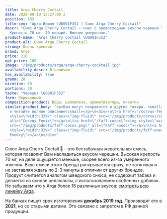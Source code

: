 ```yaml
---
title: Arqa Cherry Coctail
date: 2020-09-10 13:27:00 Z
position: 182
title-seo: "Арка Вишня \U0001F352 | Снюс Arqa Cherry Coctail"
descr: "Снюс Arqa Cherry Coctail – снюс с превосходным вкусом черешни \U0001F352.
  Крепость 70 мг. 20 порций. Жжение умеренное."
product-name: "Arqa Cherry Coctail \U0001F352"
product-alt: Снюс Arqa Cherry Coctail
strong: Очень крепкий
brand: Arqa
price: 210
opt-price: 189
image: "/img/products/arqa/arqa-cherry-cocktail.jpg"
availability-descr: В наличии
has_availability: true
gramm: 20
nicotine: 70
portions: 20
taste: "Черешня \U0001F352"
form: Порционный
composition-product: Вода, целлюлоза, ароматизаторы, никотин
similar-product_body: "<p>Вам могут понравится и другие товары. <small>Жмите на картинки
  и читайте полное описание</small></p>\n<div>\n\t<a href=\"/corvus-fenix-barberry\"><img
  style=\"width:32%\" class=\"img-fluid\" src=\"/img/products/corvus/corvus-fenix.png\"
  alt=\"Corvus Fenix\"></a>\n\t<a href=\"/faff-cocos\"><img style=\"width:32%\" class=\"img-fluid\"
  src=\"/img/products/faff-cocos.png\" alt=\"Faff кокос\"></a>\n\t<a href=\"/faff-snus-energy\"><img
  style=\"width:32%\" class=\"img-fluid\" src=\"/img/products/faff-energy.png\" alt=\"Faff
  Enedry\"></a>\n</div>"
---
```


Снюс Arqa Cherry Coctail 🍒 – это бестабачная жевательная смесь, которая позволит Вам насладиться вкусом черешни. Высокая крепость 70 мг, на деле ощущается меньше, скорее всего из-за умеренного жжения. Вкус смеси этого бренда раскрывается сразу, не затягивая и не заставляя ждать по 2-3 минуты в отличии от других брендов. Продукт считается аналогом шведского снюса, не содержит табака и делается на основе целлюлозы, с использованием особенных добавок.<br>
Не забываем что у Arqa более 18 различных вкусов: [смотреть всю линейку Arqa](/arqa).

На банках пишут срок изготовления **декабрь 2019 год**. Производят его в **2021**, но со старыми датами. Это связано с запретом в РФ данной продукции.